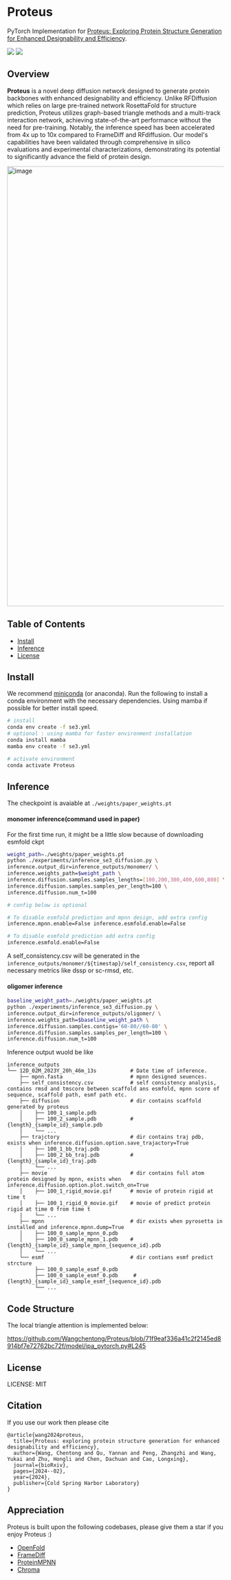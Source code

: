 # Proteus

PyTorch Implementation for [Proteus: Exploring Protein Structure Generation for Enhanced Designability and Efficiency](https://www.biorxiv.org/content/10.1101/2024.02.10.579791v2.full.pdf).

<a href="https://openreview.net/pdf?id=IckJCzsGVS"><img src="https://img.shields.io/badge/Paper-ICML%202024-green" style="max-width: 100%;"></a>
<a href="[https://openreview.net/pdf?id=IckJCzsGVS](https://openreview.net/pdf?id=IckJCzsGVS](https://www.biorxiv.org/content/10.1101/2024.02.10.579791v2.full.pdf)"><img src="https://img.shields.io/badge/Preprint-Biorxiv%202024-blue" style="max-width: 100%;"></a>


## Overview

**Proteus** is a novel deep diffusion network designed to generate protein backbones with enhanced designability and efficiency. Unlike RFDiffusion which relies on large pre-trained network RosettaFold for structure prediction, Proteus utilizes graph-based triangle methods and a multi-track interaction network, achieving state-of-the-art performance without the need for pre-training. Notably, the inference speed has been accelerated from 4x up to 10x compared to FrameDiff and RFdiffusion. Our model's capabilities have been validated through comprehensive in silico evaluations and experimental characterizations, demonstrating its potential to significantly advance the field of protein design.

<img width="1023" alt="image" src="https://github.com/Wangchentong/Proteus/assets/59241275/9cd5d387-66c9-4f71-9fa8-6a27cd77a25b">


## Table of Contents

- [Install](#install)
- [Inference](#inference)
- [License](#license)

## Install

We recommend [miniconda](https://docs.conda.io/en/main/miniconda.html) (or anaconda).
Run the following to install a conda environment with the necessary dependencies. Using mamba if possible for better install speed.
```bash
# install
conda env create -f se3.yml
# optional : using mamba for faster environment installation
conda install mamba
mamba env create -f se3.yml

# activate environment
conda activate Proteus
```
## Inference

The checkpoint is avaiable at `./weights/paper_weights.pt`

#### monomer inference(command used in paper)
For the first time run, it might be a little slow because of downloading esmfold ckpt 
```sh
weight_path=./weights/paper_weights.pt
python ./experiments/inference_se3_diffusion.py \
inference.output_dir=inference_outputs/monomer/ \
inference.weights_path=$weight_path \
inference.diffusion.samples.samples_lengths=[100,200,300,400,600,800] \
inference.diffusion.samples.samples_per_length=100 \
inference.diffusion.num_t=100

# config below is optional

# To disable esmfold prediction and mpnn design, add extra config
inference.mpnn.enable=False inference.esmfold.enable=False

# To disable esmfold prediction add extra config
inference.esmfold.enable=False
```
A self_consistency.csv will be generated in the `inference_outputs/monomer/${timestap}/self_consistency.csv`, report all necessary metrics like dssp or sc-rmsd, etc.

#### oligomer inference
```sh
baseline_weight_path=./weights/paper_weights.pt
python ./experiments/inference_se3_diffusion.py \
inference.output_dir=inference_outputs/oligomer/ \
inference.weights_path=$baseline_weight_path \
inference.diffusion.samples.contigs='60-80//60-80' \
inference.diffusion.samples.samples_per_length=100 \
inference.diffusion.num_t=100
```

Inference output wuold be like
```shell
inference_outputs
└── 12D_02M_2023Y_20h_46m_13s           # Date time of inference.
    ├── mpnn.fasta                      # mpnn designed seuences.
    ├── self_consistency.csv            # self consistency analysis, contains rmsd and tmscore between scaffold ans esmfold, mpnn score of sequence, scaffold path, esmf path etc.
    ├── diffusion                       # dir contains scaffold generated by proteus
    │    ├── 100_1_sample.pdb          
    │    ├── 100_2_sample.pdb           # {length}_{sample_id}_sample.pdb
    |    └── ...
    ├── trajctory                       # dir contains traj pdb, exists when inference.diffusion.option.save_trajactory=True
    │    ├── 100_1_bb_traj.pdb          
    │    ├── 100_2_bb_traj.pdb          # {length}_{sample_id}_traj.pdb
    |    └── ...
    ├── movie                           # dir contains full atom protein designed by mpnn, exists when inference.diffusion.option.plot.switch_on=True
    │    ├── 100_1_rigid_movie.gif      # movie of protein rigid at time t    
    │    ├── 100_1_rigid_0_movie.gif    # movie of predict protein rigid at time 0 from time t  
    |    └── ...
    ├── mpnn                            # dir exists when pyrosetta in installed and inference.mpnn.dump=True
    │    ├── 100_0_sample_mpnn_0.pdb      
    │    ├── 100_0_sample_mpnn_1.pdb    # {length}_{sample_id}_sample_mpnn_{sequence_id}.pdb
    |    └── ... 
    └── esmf                            # dir contians esmf predict strcture
         ├── 100_0_sample_esmf_0.pdb     
         ├── 100_0_sample_esmf_0.pdb     # {length}_{sample_id}_sample_esmf_{sequence_id}.pdb
         └── ... 
```

## Code Structure

The local triangle attention is implemented below:

https://github.com/Wangchentong/Proteus/blob/71f9eaf336a41c2f2145ed8914bf7e72762bc72f/model/ipa_pytorch.py#L245


## License

LICENSE: MIT

## Citation

If you use our work then please cite
```
@article{wang2024proteus,
  title={Proteus: exploring protein structure generation for enhanced designability and efficiency},
  author={Wang, Chentong and Qu, Yannan and Peng, Zhangzhi and Wang, Yukai and Zhu, Hongli and Chen, Dachuan and Cao, Longxing},
  journal={bioRxiv},
  pages={2024--02},
  year={2024},
  publisher={Cold Spring Harbor Laboratory}
}
```

## Appreciation
Proteus is built upon the following codebases, please give them a star if you enjoy Proteus :)

- [OpenFold](https://github.com/aqlaboratory/openfold)
- [FrameDiff](https://github.com/jasonkyuyim/se3_diffusion)
- [ProteinMPNN](https://github.com/dauparas/ProteinMPNN)
- [Chroma](https://github.com/chroma-core/chroma)
